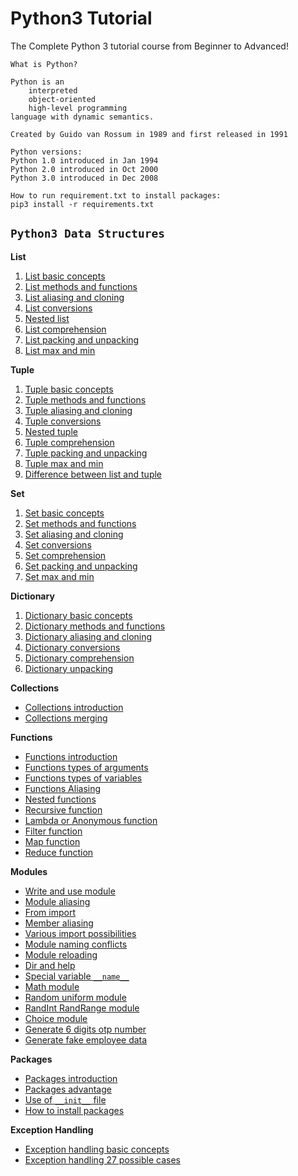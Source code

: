 # Python3 Tutorial
The Complete Python 3 tutorial course from Beginner to Advanced!

    What is Python?

    Python is an
        interpreted
        object-oriented
        high-level programming
    language with dynamic semantics.

    Created by Guido van Rossum in 1989 and first released in 1991
    
    Python versions:
    Python 1.0 introduced in Jan 1994
    Python 2.0 introduced in Oct 2000
    Python 3.0 introduced in Dec 2008
    
    How to run requirement.txt to install packages:
    pip3 install -r requirements.txt
 
## `Python3 Data Structures`
**List**
1) [List basic concepts](data_structure_list/List_Basics.py)
2) [List methods and functions](data_structure_list/List_Functions.py)
3) [List aliasing and cloning](data_structure_list/List_CloningAndAliasing.py)
4) [List conversions](data_structure_list/List_ConvertingToList.py)
5) [Nested list](data_structure_list/List_NestedList.py)
6) [List comprehension](data_structure_list/List_Comprehension.py)
7) [List packing and unpacking](data_structure_list/List_PackingUnpacking.py)
8) [List max and min](data_structure_list/List_MaxMin.py)

**Tuple**
1) [Tuple basic concepts](data_structure_tuple/Tuple_Basics.py)
2) [Tuple methods and functions](data_structure_tuple/Tuple_Functions.py)
3) [Tuple aliasing and cloning](data_structure_tuple/Tuple_CloningAndAliasing.py)
4) [Tuple conversions](data_structure_tuple/Tuple_ConvertingToTuple.py)
5) [Nested tuple](data_structure_tuple/Tuple_NestedTuple.py)
6) [Tuple comprehension](data_structure_tuple/Tuple_Comprehension.py)
7) [Tuple packing and unpacking](data_structure_tuple/Tuple_PackingUnpacking.py)
8) [Tuple max and min](data_structure_tuple/Tuple_MaxMin.py)
9) [Difference between list and tuple](data_structure_tuple/Difference_ListVsTuple.py)

**Set**
1) [Set basic concepts](data_structure_set/Set_Basics.py)
2) [Set methods and functions](data_structure_set/Set_Functions.py)
3) [Set aliasing and cloning](data_structure_set/Set_CloningAndAliasing.py)
4) [Set conversions](data_structure_set/Set_ConvertingToSet.py)
5) [Set comprehension](data_structure_set/Set_Comprehension.py)
6) [Set packing and unpacking](data_structure_set/Set_PackingUnpacking.py)
7) [Set max and min](data_structure_set/Set_MaxMin.py)

**Dictionary**
1) [Dictionary basic concepts](data_structure_dictionary/Dict_Basics.py)
2) [Dictionary methods and functions](data_structure_dictionary/Dict_Functions.py)
3) [Dictionary aliasing and cloning](data_structure_dictionary/Dict_CloningAndAliasing.py)
4) [Dictionary conversions](data_structure_dictionary/Dict_Conversions.py)
5) [Dictionary comprehension](data_structure_dictionary/Dict_Comprehension.py)
6) [Dictionary unpacking](data_structure_dictionary/Dict_Unpacking.py)

**Collections**
* [Collections introduction](data_structure_collections/Collections_Introduction.py)
* [Collections merging](data_structure_collections/Collections_Merging.py)

**Functions**
* [Functions introduction](functions/Function_Introduction.py)
* [Functions types of arguments](functions/Function_TypesOfArguments.py)
* [Functions types of variables](functions/Function_TypesOfVariables.py)
* [Functions Aliasing](functions/Functions_Aliasing.py)
* [Nested functions](functions/Functions_Nested.py)
* [Recursive function](functions/Functions_Recursive.py)
* [Lambda or Anonymous function](functions/Functions_Lambda_Anonymous.py)
* [Filter function](functions/Functions_Lambda_Filter.py)
* [Map function](functions/Functions_Map.py)
* [Reduce function](functions/Functions_Reduce.py)

**Modules**
* [Write and use module](modules/01_WriteAndUseModule.py)
* [Module aliasing](modules/02_ModuleAliasing.py)
* [From import](modules/03_FromImport.py)
* [Member aliasing](modules/04_MemberAliasing.py)
* [Various import possibilities](modules/05_VariousImportPossibilities.py)
* [Module naming conflicts](modules/06_ModuleNamingConflicts.py)
* [Module reloading](modules/07_ModuleReloading.py)
* [Dir and help](modules/08_DirAndHelp.py)
* [Special variable `__name__`](modules/09_SpecialVariable__name__.py)
* [Math module](modules/10_MathModule.py)
* [Random uniform module](modules/11_Random_Uniform_Module.py)
* [RandInt RandRange module](modules/12_RandInt_RandRange_Module.py)
* [Choice module](modules/13_ChoiceModule.py)
* [Generate 6 digits otp number](modules/14_GenerateSixDigitsOTPNumber.py)
* [Generate fake employee data](modules/15_GenerateFakeEmployeeData.py)

**Packages**
* [Packages introduction](packages/01_PackageIntroduction.py)
* [Packages advantage](packages/01_PackageIntroduction.py)
* [Use of `__init__` file](packages/02_UseOf__init__file.py)
* [How to install packages](packages/03_InstallPackage.py)

**Exception Handling**
* [Exception handling basic concepts](exception_handling/Exception_Basics_Concepts.py)
* [Exception handling 27 possible cases](exception_handling/exception_handling_possible_cases)
